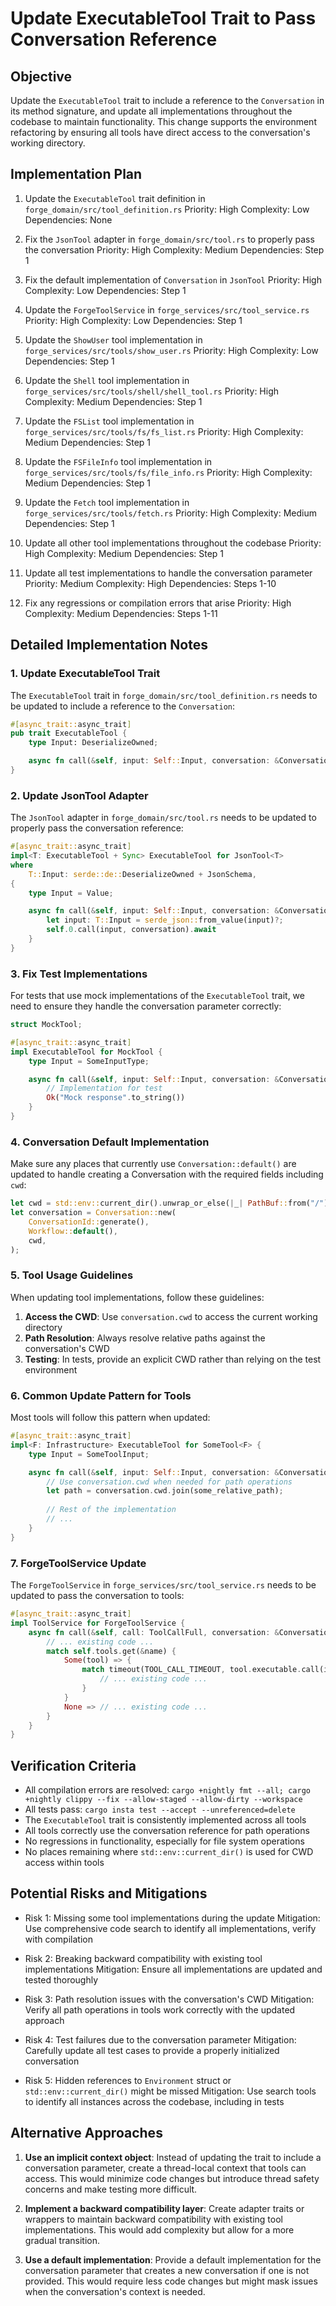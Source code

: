 # Update ExecutableTool Trait to Pass Conversation Reference

## Objective

Update the `ExecutableTool` trait to include a reference to the `Conversation` in its method signature, and update all implementations throughout the codebase to maintain functionality. This change supports the environment refactoring by ensuring all tools have direct access to the conversation's working directory.

## Implementation Plan

1. Update the `ExecutableTool` trait definition in `forge_domain/src/tool_definition.rs`
   Priority: High
   Complexity: Low
   Dependencies: None

2. Fix the `JsonTool` adapter in `forge_domain/src/tool.rs` to properly pass the conversation
   Priority: High
   Complexity: Medium
   Dependencies: Step 1

3. Fix the default implementation of `Conversation` in `JsonTool`
   Priority: High
   Complexity: Low
   Dependencies: Step 1

4. Update the `ForgeToolService` in `forge_services/src/tool_service.rs`
   Priority: High
   Complexity: Low
   Dependencies: Step 1

5. Update the `ShowUser` tool implementation in `forge_services/src/tools/show_user.rs`
   Priority: High
   Complexity: Low
   Dependencies: Step 1

6. Update the `Shell` tool implementation in `forge_services/src/tools/shell/shell_tool.rs`
   Priority: High
   Complexity: Medium
   Dependencies: Step 1

7. Update the `FSList` tool implementation in `forge_services/src/tools/fs/fs_list.rs`
   Priority: High
   Complexity: Medium
   Dependencies: Step 1

8. Update the `FSFileInfo` tool implementation in `forge_services/src/tools/fs/file_info.rs`
   Priority: High
   Complexity: Medium
   Dependencies: Step 1

9. Update the `Fetch` tool implementation in `forge_services/src/tools/fetch.rs`
   Priority: High
   Complexity: Medium
   Dependencies: Step 1

10. Update all other tool implementations throughout the codebase
    Priority: High
    Complexity: Medium
    Dependencies: Step 1

11. Update all test implementations to handle the conversation parameter
    Priority: Medium
    Complexity: High
    Dependencies: Steps 1-10

12. Fix any regressions or compilation errors that arise
    Priority: High
    Complexity: Medium
    Dependencies: Steps 1-11

## Detailed Implementation Notes

### 1. Update ExecutableTool Trait

The `ExecutableTool` trait in `forge_domain/src/tool_definition.rs` needs to be updated to include a reference to the `Conversation`:

```rust
#[async_trait::async_trait]
pub trait ExecutableTool {
    type Input: DeserializeOwned;

    async fn call(&self, input: Self::Input, conversation: &Conversation) -> anyhow::Result<String>;
}
```

### 2. Update JsonTool Adapter

The `JsonTool` adapter in `forge_domain/src/tool.rs` needs to be updated to properly pass the conversation reference:

```rust
#[async_trait::async_trait]
impl<T: ExecutableTool + Sync> ExecutableTool for JsonTool<T>
where
    T::Input: serde::de::DeserializeOwned + JsonSchema,
{
    type Input = Value;

    async fn call(&self, input: Self::Input, conversation: &Conversation) -> anyhow::Result<String> {
        let input: T::Input = serde_json::from_value(input)?;
        self.0.call(input, conversation).await
    }
}
```

### 3. Fix Test Implementations

For tests that use mock implementations of the `ExecutableTool` trait, we need to ensure they handle the conversation parameter correctly:

```rust
struct MockTool;

#[async_trait::async_trait]
impl ExecutableTool for MockTool {
    type Input = SomeInputType;

    async fn call(&self, input: Self::Input, conversation: &Conversation) -> anyhow::Result<String> {
        // Implementation for test
        Ok("Mock response".to_string())
    }
}
```

### 4. Conversation Default Implementation

Make sure any places that currently use `Conversation::default()` are updated to handle creating a Conversation with the required fields including `cwd`:

```rust
let cwd = std::env::current_dir().unwrap_or_else(|_| PathBuf::from("/"));
let conversation = Conversation::new(
    ConversationId::generate(),
    Workflow::default(),
    cwd,
);
```

### 5. Tool Usage Guidelines

When updating tool implementations, follow these guidelines:

1. **Access the CWD**: Use `conversation.cwd` to access the current working directory
2. **Path Resolution**: Always resolve relative paths against the conversation's CWD
3. **Testing**: In tests, provide an explicit CWD rather than relying on the test environment

### 6. Common Update Pattern for Tools

Most tools will follow this pattern when updated:

```rust
#[async_trait::async_trait]
impl<F: Infrastructure> ExecutableTool for SomeTool<F> {
    type Input = SomeToolInput;

    async fn call(&self, input: Self::Input, conversation: &Conversation) -> anyhow::Result<String> {
        // Use conversation.cwd when needed for path operations
        let path = conversation.cwd.join(some_relative_path);
        
        // Rest of the implementation
        // ...
    }
}
```

### 7. ForgeToolService Update

The `ForgeToolService` in `forge_services/src/tool_service.rs` needs to be updated to pass the conversation to tools:

```rust
#[async_trait::async_trait]
impl ToolService for ForgeToolService {
    async fn call(&self, call: ToolCallFull, conversation: &Conversation) -> ToolResult {
        // ... existing code ...
        match self.tools.get(&name) {
            Some(tool) => {
                match timeout(TOOL_CALL_TIMEOUT, tool.executable.call(input, conversation)).await {
                    // ... existing code ...
                }
            }
            None => // ... existing code ...
        }
    }
}
```

## Verification Criteria

- All compilation errors are resolved: `cargo +nightly fmt --all; cargo +nightly clippy --fix --allow-staged --allow-dirty --workspace`
- All tests pass: `cargo insta test --accept --unreferenced=delete`
- The `ExecutableTool` trait is consistently implemented across all tools
- All tools correctly use the conversation reference for path operations
- No regressions in functionality, especially for file system operations
- No places remaining where `std::env::current_dir()` is used for CWD access within tools

## Potential Risks and Mitigations

- Risk 1: Missing some tool implementations during the update
  Mitigation: Use comprehensive code search to identify all implementations, verify with compilation

- Risk 2: Breaking backward compatibility with existing tool implementations
  Mitigation: Ensure all implementations are updated and tested thoroughly

- Risk 3: Path resolution issues with the conversation's CWD
  Mitigation: Verify all path operations in tools work correctly with the updated approach

- Risk 4: Test failures due to the conversation parameter
  Mitigation: Carefully update all test cases to provide a properly initialized conversation

- Risk 5: Hidden references to `Environment` struct or `std::env::current_dir()` might be missed
  Mitigation: Use search tools to identify all instances across the codebase, including in tests

## Alternative Approaches

1. **Use an implicit context object**: Instead of updating the trait to include a conversation parameter, create a thread-local context that tools can access. This would minimize code changes but introduce thread safety concerns and make testing more difficult.

2. **Implement a backward compatibility layer**: Create adapter traits or wrappers to maintain backward compatibility with existing tool implementations. This would add complexity but allow for a more gradual transition.

3. **Use a default implementation**: Provide a default implementation for the conversation parameter that creates a new conversation if one is not provided. This would require less code changes but might mask issues when the conversation's context is needed.